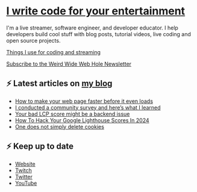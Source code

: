 # [I write code for your entertainment](https://www.twitch.tv/videos/1971055901)

I'm a live streamer, software engineer, and developer educator. I help developers build cool stuff with blog posts, tutorial videos, live coding and open source projects.

[Things I use for coding and streaming](https://whitep4nth3r.com/uses/)

[Subscribe to the Weird Wide Web Hole Newsletter](https://buttondown.email/weirdwidewebhole)

## ⚡️ Latest articles on [my blog](https://whitep4nth3r.com)

<!-- BLOG-POST-LIST:START -->
- [How to make your web page faster before it even loads](https://blog.sentry.io/how-to-make-your-web-page-faster-before-it-even-loads/)
- [I conducted a community survey and here’s what I learned](https://whitep4nth3r.com/blog/community-survey-2024/)
- [Your bad LCP score might be a backend issue](https://blog.sentry.io/your-bad-lcp-score-might-be-a-backend-issue/)
- [How To Hack Your Google Lighthouse Scores In 2024](https://www.smashingmagazine.com/2024/06/how-hack-google-lighthouse-scores-2024/)
- [One does not simply delete cookies](https://whitep4nth3r.com/blog/cookies-not-deleted/)
<!-- BLOG-POST-LIST:END -->

## ⚡️ Keep up to date

- [Website](https://whitep4nth3r.com/)
- [Twitch](https://twitch.tv/whitep4nth3r)
- [Twitter](https://twitter.com/whitep4nth3r)
- [YouTube](https://www.youtube.com/c/whitep4nth3r/videos)
